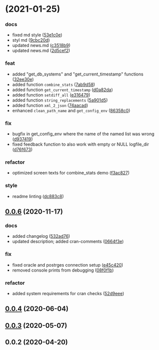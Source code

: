 # [](https://gitlab.miracum.org/miracum/misc/dizutils/compare/v0.0.6...v) (2021-01-25)


### docs

* fixed md style ([53e1c0e](https://gitlab.miracum.org/miracum/misc/dizutils/commit/53e1c0e1800d374685ef65e01a9a4355e70bb434))
* styl md ([9cbc20d](https://gitlab.miracum.org/miracum/misc/dizutils/commit/9cbc20d7a32d856070dcb027470218aa5d5f53cf))
* updated news.md ([c3518b9](https://gitlab.miracum.org/miracum/misc/dizutils/commit/c3518b9822d855fb1bbfb091c804493a403a95f6))
* updated news.md ([2d5cef2](https://gitlab.miracum.org/miracum/misc/dizutils/commit/2d5cef219b70d7d0242f846f46244ebabb7da6aa))

### feat

* added "get_db_systems" and "get_current_timestamp" functions ([32ee30e](https://gitlab.miracum.org/miracum/misc/dizutils/commit/32ee30e9c296f8a8a988e7fcdf670b88ac107549))
* added function `combine_stats` ([7ab9d58](https://gitlab.miracum.org/miracum/misc/dizutils/commit/7ab9d585138dd5550d7eb24bfdf2ced8a9ff4720))
* added function `get_current_timestamp` ([d0a82da](https://gitlab.miracum.org/miracum/misc/dizutils/commit/d0a82da34728718d8795da2a5e225b4516c7a061))
* added function `setdiff_all` ([e316479](https://gitlab.miracum.org/miracum/misc/dizutils/commit/e3164794b40ecb9df20d05875364a811f68cedf1))
* added function `string_replacements` ([5a901d5](https://gitlab.miracum.org/miracum/misc/dizutils/commit/5a901d5b92eb51e0da535cb1eaa437a09bbe6916))
* added function `xml_2_json` ([74aacad](https://gitlab.miracum.org/miracum/misc/dizutils/commit/74aacad316d61d805e387523b14b7c49d87494dd))
* enhanced `clean_path_name` and `get_config_env` ([86358c0](https://gitlab.miracum.org/miracum/misc/dizutils/commit/86358c0d85fc65a299c3c876b24fba71c537165d))

### fix

* bugfix in get_config_env where the name of the named list was wrong ([d937419](https://gitlab.miracum.org/miracum/misc/dizutils/commit/d9374190c81f86d4738e1103e82f4d246512acc3))
* fixed feedback function to also work with empty or NULL logfile_dir ([d76f673](https://gitlab.miracum.org/miracum/misc/dizutils/commit/d76f6734a15dcd88251e33ebea7d76d48f59d59e))

### refactor

* optimized screen texts for combine_stats demo ([f3ac827](https://gitlab.miracum.org/miracum/misc/dizutils/commit/f3ac8271951fc96be6d1057bcd0608e982626996))

### style

* readme linting ([dc883c8](https://gitlab.miracum.org/miracum/misc/dizutils/commit/dc883c8a5280038b2e726722b1053fe9df449595))



## [0.0.6](https://gitlab.miracum.org/miracum/misc/dizutils/compare/v0.0.4...v0.0.6) (2020-11-17)


### docs

* added changelog ([532ad76](https://gitlab.miracum.org/miracum/misc/dizutils/commit/532ad761168148de50f7f8484b2518a04cf296fb))
* updated description; added cran-comments ([0664f3e](https://gitlab.miracum.org/miracum/misc/dizutils/commit/0664f3efd89bf48116a29f6b204b63c1dcc459dc))

### fix

* fixed oracle and postrges connection setup ([e45c420](https://gitlab.miracum.org/miracum/misc/dizutils/commit/e45c420c06825f41511b44c5b824a896211ee8ce))
* removed console prints from debugging ([08f0f1b](https://gitlab.miracum.org/miracum/misc/dizutils/commit/08f0f1bc5a4554c541cdf9f4429d6c6340215e2a))

### refactor

* added system requirements for cran checks ([52d9eee](https://gitlab.miracum.org/miracum/misc/dizutils/commit/52d9eee3b17a64cbc790480e8db6fbe9e5bc0ffd))



## [0.0.4](https://gitlab.miracum.org/miracum/misc/dizutils/compare/v0.0.3...v0.0.4) (2020-06-04)




## [0.0.3](https://gitlab.miracum.org/miracum/misc/dizutils/compare/v0.0.2...v0.0.3) (2020-05-07)




## 0.0.2 (2020-04-20)



